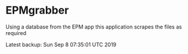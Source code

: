 # EPMgrabber
Using a database from the EPM app this application scrapes the files as required


Latest backup: Sun Sep 8 07:35:01 UTC 2019
